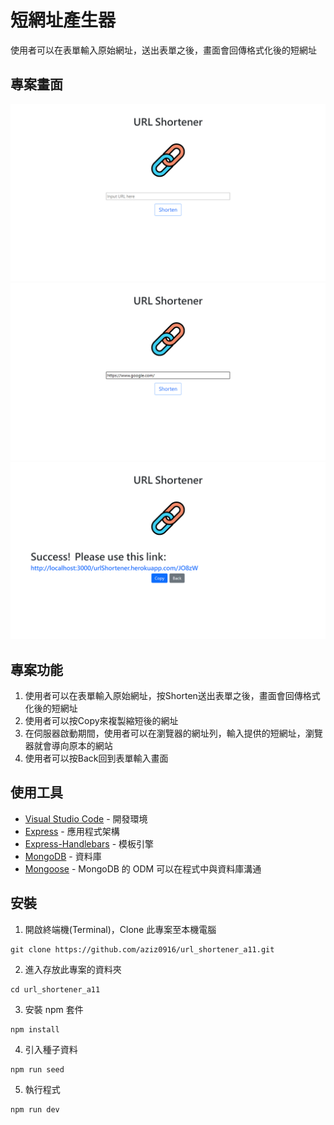 # 短網址產生器
使用者可以在表單輸入原始網址，送出表單之後，畫面會回傳格式化後的短網址

## 專案畫面
![Index](https://github.com/aziz0916/url_shortener_a11/blob/main/public/images/index.png)
![Original URL](https://github.com/aziz0916/url_shortener_a11/blob/main/public/images/original_url.png)
![Short URL](https://github.com/aziz0916/url_shortener_a11/blob/main/public/images/short_url.png)

## 專案功能
1. 使用者可以在表單輸入原始網址，按Shorten送出表單之後，畫面會回傳格式化後的短網址
2. 使用者可以按Copy來複製縮短後的網址
3. 在伺服器啟動期間，使用者可以在瀏覽器的網址列，輸入提供的短網址，瀏覽器就會導向原本的網站
4. 使用者可以按Back回到表單輸入畫面

## 使用工具
- [Visual Studio Code](https://visualstudio.microsoft.com/zh-hant/) - 開發環境
- [Express](https://www.npmjs.com/package/express) - 應用程式架構
- [Express-Handlebars](https://www.npmjs.com/package/express-handlebars) - 模板引擎
- [MongoDB](https://www.mongodb.com/) - 資料庫
- [Mongoose](https://www.npmjs.com/package/mongoose) - MongoDB 的 ODM 可以在程式中與資料庫溝通

## 安裝
1. 開啟終端機(Terminal)，Clone 此專案至本機電腦

```
git clone https://github.com/aziz0916/url_shortener_a11.git
```
2. 進入存放此專案的資料夾

```
cd url_shortener_a11
```
3. 安裝 npm 套件

```
npm install
```
4. 引入種子資料

```
npm run seed
```
5. 執行程式

```
npm run dev
```
